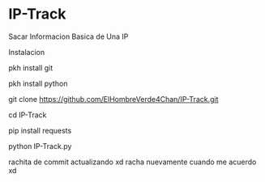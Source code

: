 # IP-Track

Sacar Informacion Basica de Una IP

Instalacion

pkh install git

pkh install python

git clone https://github.com/ElHombreVerde4Chan/IP-Track.git

cd IP-Track

pip install requests

python IP-Track.py

rachita de commit actualizando xd
racha nuevamente cuando me acuerdo xd
